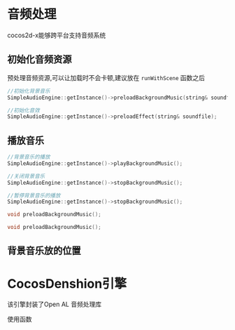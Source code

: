 # 音频处理

cocos2d-x能够跨平台支持音频系统

## 初始化音频资源

预处理音频资源,可以让加载时不会卡顿,建议放在 `runWithScene` 函数之后

```cpp
//初始化背景音乐
SimpleAudioEngine::getInstance()->preloadBackgroundMusic(string& soundfile);

//初始化音效
SimpleAudioEngine::getInstance()->preloadEffect(string& soundfile);
```

## 播放音乐

```cpp
//背景音乐的播放
SimpleAudioEngine::getInstance()->playBackgroundMusic();

//关闭背景音乐
SimpleAudioEngine::getInstance()->stopBackgroundMusic();

//暂停背景音乐的播放
SimpleAudioEngine::getInstance()->stopBackgroundMusic();

void preloadBackgroundMusic();

void preloadBackgroundMusic();


```

## 背景音乐放的位置





# CocosDenshion引擎

该引擎封装了Open AL 音频处理库

使用函数

```




```




